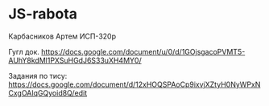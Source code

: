 # JS-rabota
Карбасников Артем ИСП-320р


Гугл док. 
https://docs.google.com/document/u/0/d/1GOjsgacoPVMT5-AUhY8kdMl1PXSuHGdJ6S33uXH4MY0/

Задания по тису: https://docs.google.com/document/d/12xHOQSPAoCp9ixvjXZtyH0NyWPxNCxgOAIqGQyoid8Q/edit


